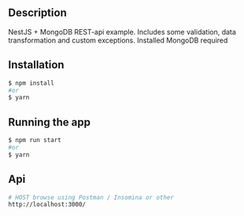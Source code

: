 ## Description

NestJS + MongoDB REST-api example. 
Includes some validation, data transformation and custom exceptions. Installed MongoDB required

## Installation

```bash
$ npm install
#or
$ yarn
```

## Running the app

```bash
$ npm run start
#or
$ yarn
```

## Api
```bash
# HOST browse using Postman / Insomina or other
http://localhost:3000/
```